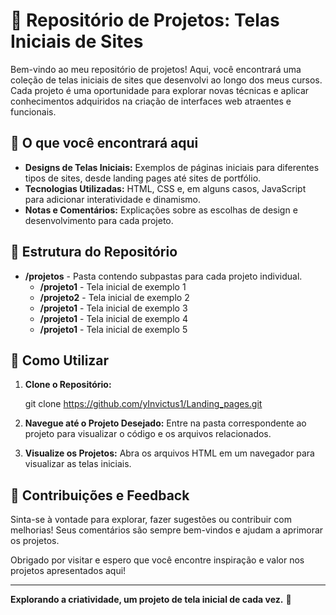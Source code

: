 # 📂 Repositório de Projetos: Telas Iniciais de Sites

Bem-vindo ao meu repositório de projetos! Aqui, você encontrará uma coleção de telas iniciais de sites que desenvolvi ao longo dos meus cursos. Cada projeto é uma oportunidade para explorar novas técnicas e aplicar conhecimentos adquiridos na criação de interfaces web atraentes e funcionais.

## 🚀 O que você encontrará aqui

- **Designs de Telas Iniciais:** Exemplos de páginas iniciais para diferentes tipos de sites, desde landing pages até sites de portfólio.
- **Tecnologias Utilizadas:** HTML, CSS e, em alguns casos, JavaScript para adicionar interatividade e dinamismo.
- **Notas e Comentários:** Explicações sobre as escolhas de design e desenvolvimento para cada projeto.

## 📁 Estrutura do Repositório

- **/projetos** - Pasta contendo subpastas para cada projeto individual.
  - **/projeto1** - Tela inicial de exemplo 1
  - **/projeto2** - Tela inicial de exemplo 2
   - **/projeto1** - Tela inicial de exemplo 3
   - **/projeto1** - Tela inicial de exemplo 4
   -  **/projeto1** - Tela inicial de exemplo 5

## 🔧 Como Utilizar

1. **Clone o Repositório:**

   git clone https://github.com/yInvictus1/Landing_pages.git
   
2. **Navegue até o Projeto Desejado:**
   Entre na pasta correspondente ao projeto para visualizar o código e os arquivos relacionados.
3. **Visualize os Projetos:**
   Abra os arquivos HTML em um navegador para visualizar as telas iniciais.

## 📝 Contribuições e Feedback

Sinta-se à vontade para explorar, fazer sugestões ou contribuir com melhorias! Seus comentários são sempre bem-vindos e ajudam a aprimorar os projetos.

Obrigado por visitar e espero que você encontre inspiração e valor nos projetos apresentados aqui!

---

**Explorando a criatividade, um projeto de tela inicial de cada vez.** 🌟
